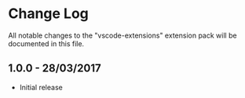 # Change Log
All notable changes to the "vscode-extensions" extension pack will be documented in this file.

## 1.0.0 - 28/03/2017

- Initial release
